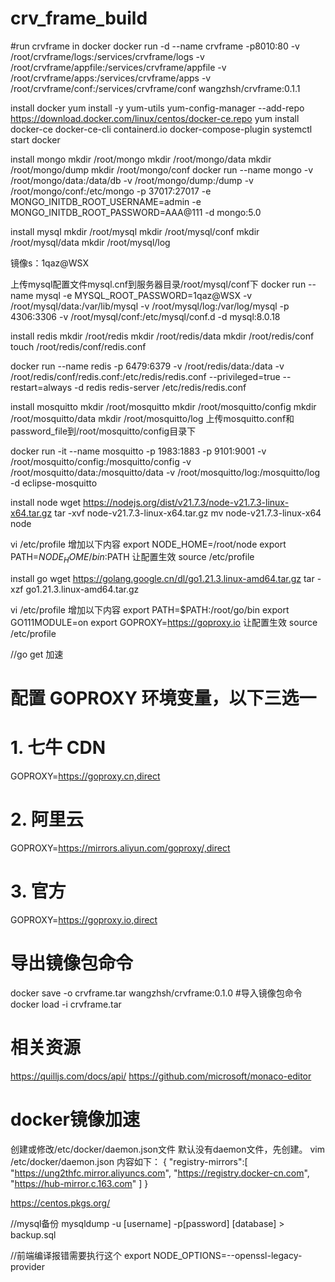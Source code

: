 # crv_frame_build

#run crvframe in docker
docker run -d --name crvframe -p8010:80 -v /root/crvframe/logs:/services/crvframe/logs -v /root/crvframe/appfile:/services/crvframe/appfile -v /root/crvframe/apps:/services/crvframe/apps -v /root/crvframe/conf:/services/crvframe/conf  wangzhsh/crvframe:0.1.1

install docker
yum install -y yum-utils
yum-config-manager --add-repo https://download.docker.com/linux/centos/docker-ce.repo
yum install docker-ce docker-ce-cli containerd.io docker-compose-plugin
systemctl start docker


install mongo
mkdir /root/mongo
mkdir /root/mongo/data
mkdir /root/mongo/dump
mkdir /root/mongo/conf
docker run --name mongo -v /root/mongo/data:/data/db -v /root/mongo/dump:/dump -v /root/mongo/conf:/etc/mongo -p 37017:27017 -e MONGO_INITDB_ROOT_USERNAME=admin -e MONGO_INITDB_ROOT_PASSWORD=AAA@111 -d mongo:5.0

install mysql
mkdir /root/mysql
mkdir /root/mysql/conf
mkdir /root/mysql/data
mkdir /root/mysql/log

镜像s：1qaz@WSX

上传mysql配置文件mysql.cnf到服务器目录/root/mysql/conf下
docker run --name mysql -e MYSQL_ROOT_PASSWORD=1qaz@WSX -v /root/mysql/data:/var/lib/mysql -v /root/mysql/log:/var/log/mysql -p 4306:3306 -v /root/mysql/conf:/etc/mysql/conf.d -d  mysql:8.0.18

install redis
mkdir /root/redis
mkdir /root/redis/data
mkdir /root/redis/conf
touch /root/redis/conf/redis.conf

docker run --name redis -p 6479:6379 -v /root/redis/data:/data -v /root/redis/conf/redis.conf:/etc/redis/redis.conf --privileged=true --restart=always -d redis redis-server /etc/redis/redis.conf

install mosquitto
mkdir /root/mosquitto
mkdir /root/mosquitto/config
mkdir /root/mosquitto/data
mkdir /root/mosquitto/log
上传mosquitto.conf和password_file到/root/mosquitto/config目录下

docker run -it --name mosquitto -p 1983:1883 -p 9101:9001 -v /root/mosquitto/config:/mosquitto/config -v /root/mosquitto/data:/mosquitto/data -v /root/mosquitto/log:/mosquitto/log -d eclipse-mosquitto

install node
wget https://nodejs.org/dist/v21.7.3/node-v21.7.3-linux-x64.tar.gz
tar -xvf node-v21.7.3-linux-x64.tar.gz
mv node-v21.7.3-linux-x64 node

vi /etc/profile  增加以下内容
export NODE_HOME=/root/node
export PATH=$NODE_HOME/bin:$PATH
让配置生效
source /etc/profile

install go
wget https://golang.google.cn/dl/go1.21.3.linux-amd64.tar.gz
tar -xzf go1.21.3.linux-amd64.tar.gz

vi /etc/profile  增加以下内容
export PATH=$PATH:/root/go/bin
export GO111MODULE=on
export GOPROXY=https://goproxy.io
让配置生效
source /etc/profile

//go get 加速
# 配置 GOPROXY 环境变量，以下三选一
# 1. 七牛 CDN
GOPROXY=https://goproxy.cn,direct
# 2. 阿里云
GOPROXY=https://mirrors.aliyun.com/goproxy/,direct
# 3. 官方
GOPROXY=https://goproxy.io,direct

# 导出镜像包命令
docker save -o crvframe.tar wangzhsh/crvframe:0.1.0
#导入镜像包命令
docker load -i crvframe.tar

# 相关资源
https://quilljs.com/docs/api/
https://github.com/microsoft/monaco-editor

# docker镜像加速
创建或修改/etc/docker/daemon.json文件
默认没有daemon文件，先创建。
vim /etc/docker/daemon.json
内容如下：
{
  "registry-mirrors":[
      "https://ung2thfc.mirror.aliyuncs.com",
      "https://registry.docker-cn.com",
      "https://hub-mirror.c.163.com"
   ]
}

https://centos.pkgs.org/

//mysql备份
mysqldump -u [username] -p[password] [database] > backup.sql

//前端编译报错需要执行这个
export NODE_OPTIONS=--openssl-legacy-provider

